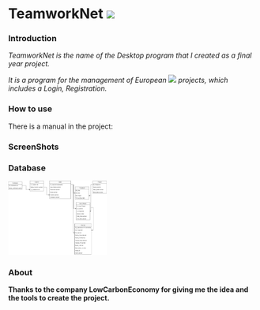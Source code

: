 <H1>TeamworkNet <img with=50 height=50 src="https://media.discordapp.net/attachments/755161452502843504/976448068847288360/TeamWorkNet_Logo.png"> </H1>

<H3>Introduction</H3>

*TeamworkNet is the name of the Desktop program that I created as a final year project.*

*It is a program for the management of European <img with=25 height=25  src="https://user-images.githubusercontent.com/72384490/169325082-ae2c7d7e-e17b-4f7a-9cc5-6e7b1feaa1b3.png">
 projects, which includes a Login, Registration.*
 
 <H3>How to use</H3>
 There is a manual in the project:
 
 <H3>ScreenShots</H3>
 
 <H3>Database</H3>
 <img with=150 height=150 src="https://github.com/Pablo23102013/Proyecto_Practicas/blob/master/Diagram.png">
 <H3>About</H3>
 <strong>Thanks to the company LowCarbonEconomy for giving me the idea and the tools to create the project.</strong>

